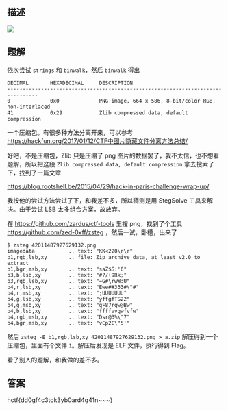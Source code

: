 ## 描述

![](./Flag.png)

## 题解

依次尝试 `strings` 和 `binwalk`，然后 `binwalk` 得出

```
DECIMAL       HEXADECIMAL     DESCRIPTION
--------------------------------------------------------------------------------
0             0x0             PNG image, 664 x 586, 8-bit/color RGB, non-interlaced
41            0x29            Zlib compressed data, default compression
```

一个压缩包。有很多种方法分离开来，可以参考 https://hackfun.org/2017/01/12/CTF中图片隐藏文件分离方法总结/ 

好吧，不是压缩包，Zlib 只是压缩了 png 图片的数据罢了，我不太信，也不想看题解，所以把这段 `Zlib compressed data, default compression` 拿去搜索了下，找到了一篇文章

https://blog.rootshell.be/2015/04/29/hack-in-paris-challenge-wrap-up/

我按他的尝试方法尝试了下，和我差不多，所以猜测是用 StegSolve 工具来解决。由于尝试 LSB 太多组合方案，故放弃。

在 https://github.com/zardus/ctf-tools 里搜 png，找到了个工具 https://github.com/zed-0xff/zsteg ，然后一试，卧槽，出来了

```
$ zsteg 42011487927629132.png 
imagedata           .. text: "KK<220\r\r"
b1,rgb,lsb,xy       .. file: Zip archive data, at least v2.0 to extract
b1,bgr,msb,xy       .. text: "saZ$S:'6"
b3,b,lsb,xy         .. text: "#?/(9Rk;"
b3,rgb,lsb,xy       .. text: "~G#\rwW:U"
b4,r,lsb,xy         .. text: "Ewe##333#\"#"
b4,r,msb,xy         .. text: ";UUUUUUU"
b4,g,lsb,xy         .. text: "yffgfTS22"
b4,g,msb,xy         .. text: "gF87rqw@Bw"
b4,b,lsb,xy         .. text: "ffffvvgwfvfw"
b4,rgb,msb,xy       .. text: "Dsr@3%\"7"
b4,bgr,msb,xy       .. text: "vCp2C\"5'"
```

然后 `zsteg -E b1,rgb,lsb,xy 42011487927629132.png > a.zip` 解压得到一个压缩包，里面有个文件 `1`。解压后发现是 ELF 文件，执行得到 Flag。

看了别人的题解，和我做的差不多。

## 答案

hctf{dd0gf4c3tok3yb0ard4g41n~~~}
